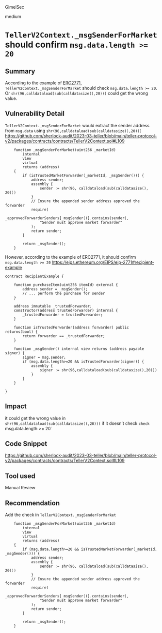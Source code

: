 GimelSec

medium

# `TellerV2Context._msgSenderForMarket` should confirm `msg.data.length >= 20`

## Summary

According to the example of [ERC2771](https://eips.ethereum.org/EIPS/eip-2771#recipient-example),  `TellerV2Context._msgSenderForMarket` should check `msg.data.length >= 20`. Or `shr(96,calldataload(sub(calldatasize(),20)))` could get the wrong value.

## Vulnerability Detail

 `TellerV2Context._msgSenderForMarket` would extract the sender address from `msg.data` using `shr(96,calldataload(sub(calldatasize(),20)))`
https://github.com/sherlock-audit/2023-03-teller/blob/main/teller-protocol-v2/packages/contracts/contracts/TellerV2Context.sol#L109
```solidity
    function _msgSenderForMarket(uint256 _marketId)
        internal
        view
        virtual
        returns (address)
    {
        if (isTrustedMarketForwarder(_marketId, _msgSender())) {
            address sender;
            assembly {
                sender := shr(96, calldataload(sub(calldatasize(), 20)))
            }
            // Ensure the appended sender address approved the forwarder
            require(
                _approvedForwarderSenders[_msgSender()].contains(sender),
                "Sender must approve market forwarder"
            );
            return sender;
        }

        return _msgSender();
    }
```

However, according to the example of ERC2771, it should confirm `msg.data.length >= 20`
https://eips.ethereum.org/EIPS/eip-2771#recipient-example
```solidity
contract RecipientExample {

    function purchaseItem(uint256 itemId) external {
        address sender = _msgSender();
        // ... perform the purchase for sender
    }

    address immutable _trustedForwarder;
    constructor(address trustedForwarder) internal {
        _trustedForwarder = trustedForwarder;
    }

    function isTrustedForwarder(address forwarder) public returns(bool) {
        return forwarder == _trustedForwarder;
    }

    function _msgSender() internal view returns (address payable signer) {
        signer = msg.sender;
        if (msg.data.length>=20 && isTrustedForwarder(signer)) {
            assembly {
                signer := shr(96,calldataload(sub(calldatasize(),20)))
            }
        }    
    }

}
```

## Impact
it could get the wrong value in `shr(96,calldataload(sub(calldatasize(),20)))` if it doesn’t check `check `msg.data.length >= 20`

## Code Snippet

https://github.com/sherlock-audit/2023-03-teller/blob/main/teller-protocol-v2/packages/contracts/contracts/TellerV2Context.sol#L109

## Tool used

Manual Review

## Recommendation

Add the check in `TellerV2Context._msgSenderForMarket`

```solidity
    function _msgSenderForMarket(uint256 _marketId)
        internal
        view
        virtual
        returns (address)
    {
        if (msg.data.length>=20 && isTrustedMarketForwarder(_marketId, _msgSender())) {
            address sender;
            assembly {
                sender := shr(96, calldataload(sub(calldatasize(), 20)))
            }
            // Ensure the appended sender address approved the forwarder
            require(
                _approvedForwarderSenders[_msgSender()].contains(sender),
                "Sender must approve market forwarder"
            );
            return sender;
        }

        return _msgSender();
    }

```
